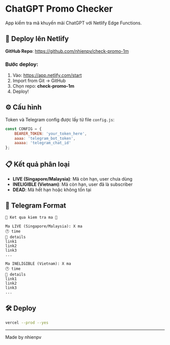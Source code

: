 # ChatGPT Promo Checker

App kiểm tra mã khuyến mãi ChatGPT với Netlify Edge Functions.

## 🚀 Deploy lên Netlify

**GitHub Repo**: https://github.com/nhienpv/check-promo-1m

### Bước deploy:

1. Vào: https://app.netlify.com/start
2. Import from Git → GitHub
3. Chọn repo: **check-promo-1m**
4. Deploy!

## ⚙️ Cấu hình

Token và Telegram config được lấy từ file `config.js`:

```javascript
const CONFIG = {
    BEARER_TOKEN: 'your_token_here',
    aaaa: 'telegram_bot_token',
    aaaaa: 'telegram_chat_id'
};
```

## 📋 Kết quả phân loại

- **LIVE (Singapore/Malaysia)**: Mã còn hạn, user chưa dùng
- **INELIGIBLE (Vietnam)**: Mã còn hạn, user đã là subscriber
- **DEAD**: Mã hết hạn hoặc không tồn tại

## 📱 Telegram Format

```
🎯 Ket qua kiem tra ma 🎯

Ma LIVE (Singapore/Malaysia): X ma
🕐 time
💬 details
link1
link2
link3
...

Ma INELIGIBLE (Vietnam): X ma
🕐 time
💬 details
link1
link2
link3
...
```

## 🛠️ Deploy

```bash
vercel --prod --yes
```

---

Made by nhienpv


